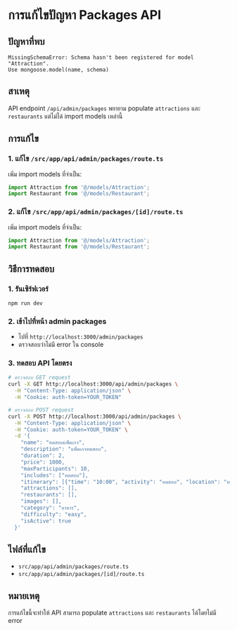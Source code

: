 # การแก้ไขปัญหา Packages API

## ปัญหาที่พบ
```
MissingSchemaError: Schema hasn't been registered for model "Attraction".
Use mongoose.model(name, schema)
```

## สาเหตุ
API endpoint `/api/admin/packages` พยายาม populate `attractions` และ `restaurants` แต่ไม่ได้ import models เหล่านี้

## การแก้ไข

### 1. แก้ไข `/src/app/api/admin/packages/route.ts`
เพิ่ม import models ที่จำเป็น:
```typescript
import Attraction from '@/models/Attraction';
import Restaurant from '@/models/Restaurant';
```

### 2. แก้ไข `/src/app/api/admin/packages/[id]/route.ts`
เพิ่ม import models ที่จำเป็น:
```typescript
import Attraction from '@/models/Attraction';
import Restaurant from '@/models/Restaurant';
```

## วิธีการทดสอบ

### 1. รันเซิร์ฟเวอร์
```bash
npm run dev
```

### 2. เข้าไปที่หน้า admin packages
- ไปที่ `http://localhost:3000/admin/packages`
- ตรวจสอบว่าไม่มี error ใน console

### 3. ทดสอบ API โดยตรง
```bash
# ตรวจสอบ GET request
curl -X GET http://localhost:3000/api/admin/packages \
  -H "Content-Type: application/json" \
  -H "Cookie: auth-token=YOUR_TOKEN"

# ตรวจสอบ POST request
curl -X POST http://localhost:3000/api/admin/packages \
  -H "Content-Type: application/json" \
  -H "Cookie: auth-token=YOUR_TOKEN" \
  -d '{
    "name": "ทดสอบแพ็คเกจ",
    "description": "แพ็คเกจทดสอบ",
    "duration": 2,
    "price": 1000,
    "maxParticipants": 10,
    "includes": ["ทดสอบ"],
    "itinerary": [{"time": "10:00", "activity": "ทดสอบ", "location": "ทดสอบ"}],
    "attractions": [],
    "restaurants": [],
    "images": [],
    "category": "อาหาร",
    "difficulty": "easy",
    "isActive": true
  }'
```

## ไฟล์ที่แก้ไข
- `src/app/api/admin/packages/route.ts`
- `src/app/api/admin/packages/[id]/route.ts`

## หมายเหตุ
การแก้ไขนี้จะทำให้ API สามารถ populate `attractions` และ `restaurants` ได้โดยไม่มี error

